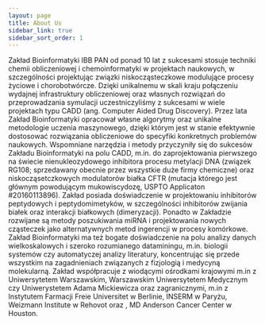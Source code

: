 ```yaml
---
layout: page
title: About Us
sidebar_link: true
sidebar_sort_order: 1
---
```


Zakład Bioinformatyki IBB PAN od ponad 10 lat z sukcesami stosuje techniki chemii obliczeniowej i chemoinformatyki w projektach naukowych, w szczególności projektując związki niskocząsteczkowe modulujące procesy życiowe i chorobotwórcze.
Dzięki unikalnemu w skali kraju połączeniu wydajnej infrastruktury obliczeniowej oraz własnych rozwiązań do przeprowadzania symulacji uczestniczyliśmy z sukcesami w wiele projektach typu CADD (ang. Computer Aided Drug Discovery).
Przez lata Zakład Bioinformatyki opracował własne algorytmy oraz unikalne metodologie uczenia maszynowego, dzięki którym jest w stanie efektywnie dostosować rozwiązania obliczeniowe do specyfiki konkretnych problemów naukowych.
Wspomniane narzędzia i metody przyczyniły się do sukcesów Zakładu Bioinformatyki na polu CADD, m.in. do zaprojektowania pierwszego na świecie nienukleozydowego inhibitora procesu metylacji DNA (związek RG108; sprzedawany obecnie przez wszystkie duże firmy chemiczne) oraz niskocząsetczkowych modulatorów białka CFTR (mutacja którego jest głównym powodującym mukowiscydozę, USPTO Applicaton #20160113896).
Zakład posiada doświadczenie w projektowaniu inhibitorów peptydowych i peptydomimetyków, w szczególności inhibitorów zwijania białek oraz interakcji białkowych (dimeryzacji). Ponadto w Zakładzie rozwijane są metody poszukiwania miRNA i projektowania nowych cząsteczek jako alternatywnych metod ingerencji w procesy komórkowe.
Zakład Bioinformatyki ma też bogate doświadczenie na polu analizy danych wielkoskalowych i szeroko rozumianego dataminingu, m.in. biologii systemów czy automatyczej analizy literatury, koncentrując się przede wszystkim na zagadnieniach  związanych z fizjologią i medycyną molekularną.
Zakład współpracuje z wiodącymi ośrodkami krajowymi m.in z Uniwersytetem Warszawskim, Warszawskim Uniwersytetem Medycznym czy Uniwerystetem Adama Mickiewicza oraz zagranicznymi, m.in z Instytutem Farmacji Freie Universitet w Berlinie, INSERM w Paryżu, Weizmann Institute w Rehovot oraz , MD Anderson Cancer Center w Houston.
